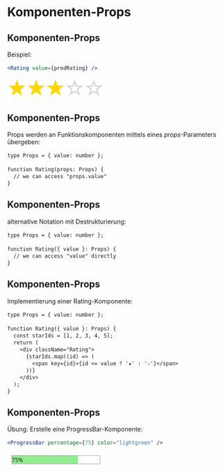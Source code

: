 # Komponenten-Props

## Komponenten-Props

Beispiel:

```jsx
<Rating value={prodRating} />
```

<img src="assets/rating.png" style="width: 16em" />

## Komponenten-Props

Props werden an Funktionskomponenten mittels eines _props_-Parameters übergeben:

```tsx
type Props = { value: number };

function Rating(props: Props) {
  // we can access "props.value"
}
```

## Komponenten-Props

alternative Notation mit Destrukturierung:

```tsx
type Props = { value: number };

function Rating({ value }: Props) {
  // we can access "value" directly
}
```

## Komponenten-Props

Implementierung einer Rating-Komponente:

```tsx
type Props = { value: number };

function Rating({ value }: Props) {
  const starIds = [1, 2, 3, 4, 5];
  return (
    <div className="Rating">
      {starIds.map((id) => (
        <span key={id}>{id <= value ? '★' : '☆'}</span>
      ))}
    </div>
  );
}
```

## Komponenten-Props

Übung: Erstelle eine ProgressBar-Komponente:

```jsx
<ProgressBar percentage={75} color="lightgreen" />
```

<img src="assets/progress-bar.png" style="width:16em" />
